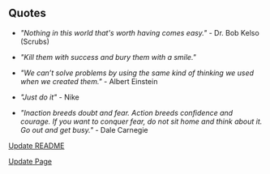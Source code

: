 ## Quotes

- *"Nothing in this world that's worth having comes easy."* - Dr. Bob Kelso (Scrubs)

- *"Kill them with success and bury them with a smile."*

- *"We can’t solve problems by using the same kind of thinking we used when we created them."* - Albert Einstein

- *"Just do it"* - Nike

- *"Inaction breeds doubt and fear. Action breeds confidence and courage. If you want to conquer fear, do not sit home and think about it. Go out and get busy."* - Dale Carnegie


[Update README](https://github.com/mohnish/quotes/edit/master/README.md)


[Update Page](https://github.com/mohnish/quotes/generated_pages/new)
